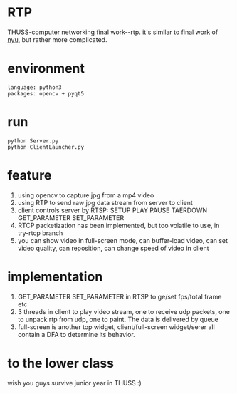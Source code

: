 # RTP
THUSS-computer networking final work--rtp.
it's similar to final work of [nyu](http://www.nyu.edu/classes/jcf/CSCI-GA.2262-001/handouts/FinalProject-Spring2016.pdf),
but rather more complicated.
# environment
```
language: python3
packages: opencv + pyqt5
```
# run
```
python Server.py
python ClientLauncher.py
```
# feature
1. using opencv to capture jpg from a mp4 video
2. using RTP to send raw jpg data stream from server to client
3. client controls server by RTSP: SETUP PLAY PAUSE TAERDOWN GET_PARAMETER SET_PARAMETER
4. RTCP packetization has been implemented, but too volatile to use, in try-rtcp branch
5. you can show video in full-screen mode, can buffer-load video, can set video quality, can reposition, can change speed of video in client
# implementation
1. GET_PARAMETER SET_PARAMETER in RTSP to ge/set fps/total frame etc
2. 3 threads in client to play video stream, one to receive udp packets, one to unpack rtp from udp, one to paint. The data is delivered by queue 
3. full-screen is another top widget, client/full-screen widget/serer all contain a DFA to determine its behavior.
# to the lower class
wish you guys survive junior year in THUSS :)
